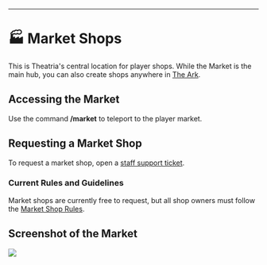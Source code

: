 ---
# 🏭 Market Shops

This is Theatria's central location for player shops. While the Market is the main hub, you can also create shops anywhere in [The Ark](https://docs.playtheatria.com/worlds-dimensions/the-ark).

## Accessing the Market
Use the command **/market** to teleport to the player market.

## Requesting a Market Shop
To request a market shop, open a [staff support ticket](https://discord.gg/hFJWRDKyNz). 

### Current Rules and Guidelines
Market shops are currently free to request, but all shop owners must follow the [Market Shop Rules](../rules-policies/market-shop-rules.md "mention").

## Screenshot of the Market
![](../../.gitbook/assets/2021-09-18_13.57.46.png)
